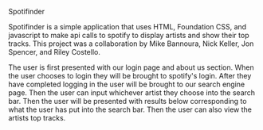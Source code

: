 Spotifinder

Spotifinder is a simple application that uses HTML, Foundation CSS, and javascript to make api calls to spotify to display artists and show their top tracks. This project was a collaboration by Mike Bannoura, Nick Keller, Jon Spencer, and Riley Costello. 

The user is first presented with our login page and about us section. When the user chooses to login they will be brought to spotify's login. After they have completed logging in the user will be brought to our search engine page. Then the user can input whichever artist they choose into the search bar. Then the user will be presented with results below corresponding to what the user has put into the search bar. Then the user can also view the artists top tracks.    

